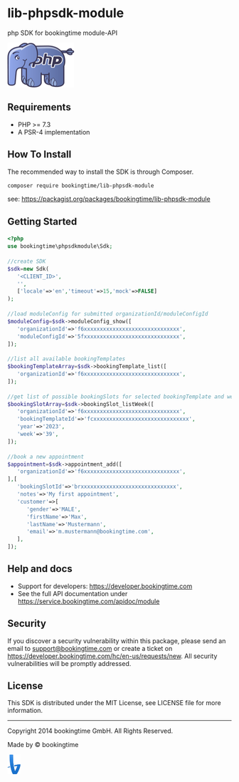 # lib-phpsdk-module
php SDK for bookingtime module-API

<img src="https://github.com/bookingtime/lib-phpsdk-module/blob/master/aws/logo_php.png" alt="logo php" width="150" height="100" />



## Requirements
- PHP >= 7.3
- A PSR-4 implementation



## How To Install
The recommended way to install the SDK is through Composer.
```bash
composer require bookingtime/lib-phpsdk-module
```
see: https://packagist.org/packages/bookingtime/lib-phpsdk-module



## Getting Started
```php
<?php
use bookingtime\phpsdkmodule\Sdk;

//create SDK
$sdk=new Sdk(
   '<CLIENT_ID>',
   '',
   ['locale'=>'en','timeout'=>15,'mock'=>FALSE]
);

//load moduleConfig for submitted organizationId/moduleConfigId
$moduleConfig=$sdk->moduleConfig_show([
   'organizationId'=>'f6xxxxxxxxxxxxxxxxxxxxxxxxxxxxxx',
   'moduleConfigId'=>'5fxxxxxxxxxxxxxxxxxxxxxxxxxxxxxx',
]);

//list all available bookingTemplates
$bookingTemplateArray=$sdk->bookingTemplate_list([
   'organizationId'=>'f6xxxxxxxxxxxxxxxxxxxxxxxxxxxxxx',
]);

//get list of possible bookingSlots for selected bookingTemplate and week
$bookingSlotArray=$sdk->bookingSlot_listWeek([
   'organizationId'=>'f6xxxxxxxxxxxxxxxxxxxxxxxxxxxxxx',
   'bookingTemplateId'=>'fcxxxxxxxxxxxxxxxxxxxxxxxxxxxxxx',
   'year'=>'2023',
   'week'=>'39',
]);

//book a new appointment
$appointment=$sdk->appointment_add([
   'organizationId'=>'f6xxxxxxxxxxxxxxxxxxxxxxxxxxxxxx',
],[
   'bookingSlotId'=>'brxxxxxxxxxxxxxxxxxxxxxxxxxxxxxx',
   'notes'=>'My first appointment',
   'customer'=>[
      'gender'=>'MALE',
      'firstName'=>'Max',
      'lastName'=>'Mustermann',
      'email'=>'m.mustermann@bookingtime.com',
   ],
]);

```



## Help and docs
- Support for developers: https://developer.bookingtime.com
- See the full API documentation under https://service.bookingtime.com/apidoc/module



## Security
If you discover a security vulnerability within this package, please send an email to support@bookingtime.com or create a ticket on https://developer.bookingtime.com/hc/en-us/requests/new. All security vulnerabilities will be promptly addressed.



## License
This SDK is distributed under the MIT License, see LICENSE file for more information.



---
Copyright 2014 bookingtime GmbH. All Rights Reserved.

Made by © bookingtime

<img src="https://github.com/bookingtime/lib-phpsdk-module/blob/master/aws/logo_bookingtime.png" alt="logo" width="30" height="44" />
